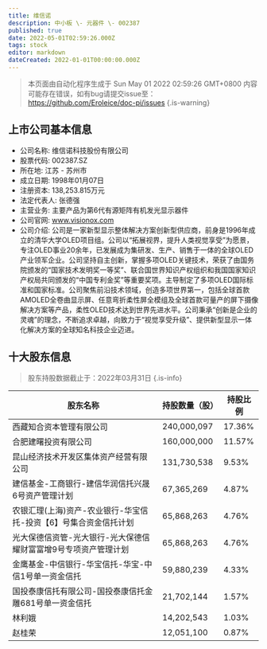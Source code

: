 ```yaml
---
title: 维信诺
description: 中小板 \- 元器件 \- 002387
published: true
date: 2022-05-01T02:59:26.000Z
tags: stock
editor: markdown
dateCreated: 2022-01-01T00:00:00.000Z
---
```


> 本页面由自动化程序生成于 Sun May 01 2022 02:59:26 GMT+0800
> 内容可能存在错误，如有bug请提交issue至：https://github.com/Eroleice/doc-pi/issues
{.is-warning}

## 上市公司基本信息
- 公司名称: 维信诺科技股份有限公司
- 股票代码: 002387.SZ
- 所在地: 江苏 - 苏州市
- 成立日期: 1998年01月07日
- 注册资本: 138,253.815万元
- 法定代表人: 张德强
- 主营业务: 主要产品为第6代有源矩阵有机发光显示器件
- 公司官网: www.visionox.com
- 公司介绍: 公司是一家新型显示整体解决方案创新型供应商，前身是1996年成立的清华大学OLED项目组。公司以“拓展视界，提升人类视觉享受”为愿景，专注OLED事业20余年，已发展成为集研发、生产、销售于一体的全球OLED产业领军企业。公司坚持自主创新，掌握多项OLED关键技术，荣获了由国务院颁发的“国家技术发明奖一等奖”、联合国世界知识产权组织和我国国家知识产权局共同颁发的“中国专利金奖”等重要奖项。主导制定了多项OLED国际标准和国家标准。公司聚焦前沿技术领域，创造多项世界第一，包括全球首款AMOLED全卷曲显示屏、任意弯折柔性屏全模组及全球首款可量产的屏下摄像解决方案等产品，柔性OLED技术达到世界先进水平。公司秉承“创新是企业的灵魂”的理念，不断追求卓越，向致力于“视觉享受升级”、提供新型显示一体化解决方案的全球知名科技企业迈进。


## 十大股东信息
> 股东持股数据截止于：2022年03月31日
{.is-info}

| 股东名称 | 持股数量（股） | 持股比例 |
| --- | --- | --- |
| 西藏知合资本管理有限公司 | 240,000,097 | 17.36% |
| 合肥建曙投资有限公司 | 160,000,000 | 11.57% |
| 昆山经济技术开发区集体资产经营有限公司 | 131,730,538 | 9.53% |
| 建信基金-工商银行-建信华润信托兴晟6号资产管理计划 | 67,365,269 | 4.87% |
| 农银汇理(上海)资产-农业银行-华宝信托-投资【6】号集合资金信托计划 | 65,868,263 | 4.76% |
| 光大保德信资管-光大银行-光大保德信耀财富富增9号专项资产管理计划 | 65,868,263 | 4.76% |
| 金鹰基金-中信银行-华宝信托-华宝-中信1号单一资金信托 | 59,880,239 | 4.33% |
| 国投泰康信托有限公司-国投泰康信托金雕681号单一资金信托 | 21,702,144 | 1.57% |
| 林利娥 | 14,202,543 | 1.03% |
| 赵桂荣 | 12,051,100 | 0.87% |





